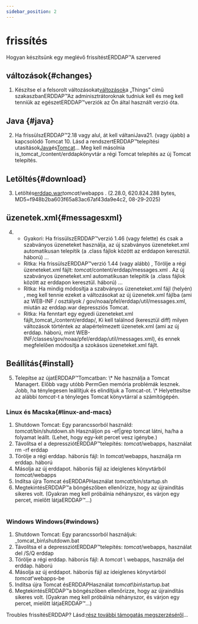 ```yaml
---
sidebar_position: 2
---
```

# frissítés
Hogyan készítsünk egy meglévő frissítéstERDDAP™A szervered

## változások{#changes} 
1. Készítse el a felsorolt változásokat[változások](/changes)a „Things” című szakaszbanERDDAP™Az adminisztrátoroknak tudniuk kell és meg kell tenniük az egészetERDDAP™verziók az Ön által használt verzió óta.
     
## Java {#java} 
2. Ha frissülszERDDAP™2.18 vagy alul, át kell váltaniJava21. (vagy újabb) a kapcsolódó Tomcat 10. Lásd a rendszertERDDAP™telepítési utasítások[Java](/docs/server-admin/deploy-install#java)és[Tomcat](/docs/server-admin/deploy-install#tomcat)... Meg kell másolnia is_tomcat_/content/erddapkönyvtár a régi Tomcat telepítés az új Tomcat telepítés.

## Letöltés{#download} 
3. Letöltés[erddap.war](https://github.com/ERDDAP/erddap/releases/download/v2.28.0/erddap.war)_tomcat_/webapps .
     (2.28.0, 620.824.288 bytes, MD5=f948b2ba603f65a83ac67af43da9e4c2, 08-29-2025) 
     
## üzenetek.xml{#messagesxml} 
4. 
    * Gyakori: Ha frissülszERDDAP™verzió 1.46 (vagy felette) és csak a szabványos üzeneteket használja, az új szabványos üzeneteket.xml automatikusan telepítik (a .class fájlok között az erddapon keresztül. háború) ...
         
    * Ritka: Ha frissülszERDDAP™verzió 1.44 (vagy alább) ,
Törölje a régi üzeneteket.xml fájlt:
        _tomcat_/content/erddap/messages.xml .
Az új szabványos üzeneteket.xml automatikusan telepítik (a .class fájlok között az erddapon keresztül. háború) ...
         
    * Ritka: Ha mindig módosítja a szabványos üzeneteket.xml fájl (helyén) ,
meg kell tennie ezeket a változásokat az új üzenetek.xml fájlba (ami az
WEB-INF / osztályok / gov/noaa/pfel/erddap/util/messages.xml, miután az erddap.war depressziós Tomcat.
         
    * Ritka: Ha fenntart egy egyedi üzeneteket.xml fájlt_tomcat_/content/erddap/,
Ki kell találnod (keresztül diff) milyen változások történtek az alapértelmezett üzenetek.xml (ami az új erddap. háború, mint
WEB-INF/classes/gov/noaa/pfel/erddap/util/messages.xml), és ennek megfelelően módosítja a szokásos üzeneteket.xml fájlt.
         
## Beállítás{#install} 
5. Telepítse az újatERDDAP™Tomcatban:
\\* Ne használja a Tomcat Managert. Előbb vagy utóbb PermGen memória problémák lesznek. Jobb, ha ténylegesen leállítjuk és elindítjuk a Tomcat-ot.
\\* Helyettesítse az alábbi _tomcat_-t a tényleges Tomcat könyvtárral a számítógépén.
     
### Linux és Macska{#linux-and-macs} 
1. Shutdown Tomcat: Egy parancssorból használd: _tomcat_/bin/shutdown.sh
Használjon ps -ef|grep tomcat látni, ha/ha a folyamat leállt. (Lehet, hogy egy-két percet vesz igénybe.) 
2. Távolítsa el a depressziótERDDAP™telepítés: _tomcat_/webapps, használat
rm -rf erddap
3. Törölje a régi erddap. háborús fájl: In _tomcat_/webapps, használja rm erddap. háború
4. Másolja az új erddapot. háborús fájl az ideiglenes könyvtárból _tomcat_/webapps
5. Indítsa újra Tomcat ésERDDAPHasználat _tomcat_/bin/startup.sh
6. MegtekintésERDDAP™a böngészőben ellenőrizze, hogy az újraindítás sikeres volt.
     (Gyakran meg kell próbálnia néhányszor, és várjon egy percet, mielőtt látjaERDDAP™...)   
             
### Windows Windows{#windows} 
1. Shutdown Tomcat: Egy parancssorból használjuk: _tomcat_bin\\shutdown.bat
2. Távolítsa el a depressziótERDDAP™telepítés: _tomcat_/webapps, használat
del /S/Q erddap
3. Törölje a régi erddap. háborús fájl: A _tomcat_ \\ webapps, használja del erddap. háború
4. Másolja az új erddapot. háborús fájl az ideiglenes könyvtárból _tomcat_\'webapps-be
5. Indítsa újra Tomcat ésERDDAPHasználat _tomcat_\bin\\startup.bat
6. MegtekintésERDDAP™a böngészőben ellenőrizze, hogy az újraindítás sikeres volt.
     (Gyakran meg kell próbálnia néhányszor, és várjon egy percet, mielőtt látjaERDDAP™...) 

Troubles frissítésERDDAP? Lásd:[rész további támogatás megszerzéséről](/docs/intro#support)...
